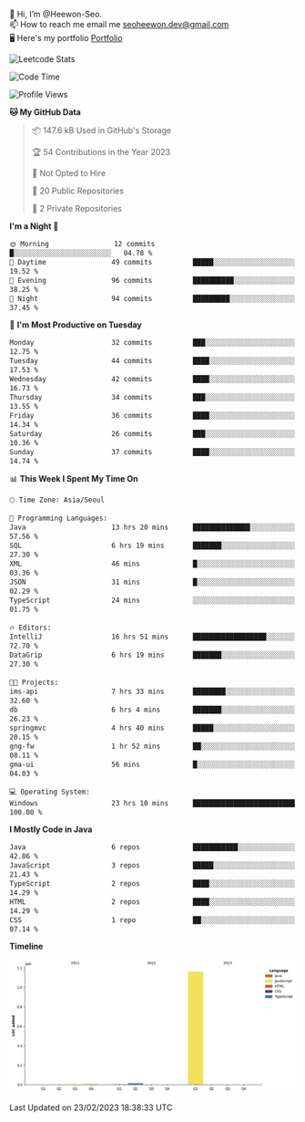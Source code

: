 👋 Hi, I’m @Heewon-Seo.  
📫 How to reach me email me seoheewon.dev@gmail.com   
🖥 Here's my portfolio [Portfolio](https://haileynotes.notion.site/HEEWON-SEO-f98fe97412ee4a6a94fd24fe6832f84c)

![Leetcode Stats](https://leetcode.card.workers.dev/?username=Heewon-Seo)

 <!--START_SECTION:waka-->
![Code Time](http://img.shields.io/badge/Code%20Time-265%20hrs%2039%20mins-blue)

![Profile Views](http://img.shields.io/badge/Profile%20Views-0-blue)

**🐱 My GitHub Data** 

> 📦 147.6 kB Used in GitHub's Storage 
 > 
> 🏆 54 Contributions in the Year 2023
 > 
> 🚫 Not Opted to Hire
 > 
> 📜 20 Public Repositories 
 > 
> 🔑 2 Private Repositories 
 > 
**I'm a Night 🦉** 

```text
🌞 Morning                12 commits          █░░░░░░░░░░░░░░░░░░░░░░░░   04.78 % 
🌆 Daytime                49 commits          █████░░░░░░░░░░░░░░░░░░░░   19.52 % 
🌃 Evening                96 commits          ██████████░░░░░░░░░░░░░░░   38.25 % 
🌙 Night                  94 commits          █████████░░░░░░░░░░░░░░░░   37.45 % 
```
📅 **I'm Most Productive on Tuesday** 

```text
Monday                   32 commits          ███░░░░░░░░░░░░░░░░░░░░░░   12.75 % 
Tuesday                  44 commits          ████░░░░░░░░░░░░░░░░░░░░░   17.53 % 
Wednesday                42 commits          ████░░░░░░░░░░░░░░░░░░░░░   16.73 % 
Thursday                 34 commits          ███░░░░░░░░░░░░░░░░░░░░░░   13.55 % 
Friday                   36 commits          ████░░░░░░░░░░░░░░░░░░░░░   14.34 % 
Saturday                 26 commits          ███░░░░░░░░░░░░░░░░░░░░░░   10.36 % 
Sunday                   37 commits          ████░░░░░░░░░░░░░░░░░░░░░   14.74 % 
```


📊 **This Week I Spent My Time On** 

```text
🕑︎ Time Zone: Asia/Seoul

💬 Programming Languages: 
Java                     13 hrs 20 mins      ██████████████░░░░░░░░░░░   57.56 % 
SQL                      6 hrs 19 mins       ███████░░░░░░░░░░░░░░░░░░   27.30 % 
XML                      46 mins             █░░░░░░░░░░░░░░░░░░░░░░░░   03.36 % 
JSON                     31 mins             █░░░░░░░░░░░░░░░░░░░░░░░░   02.29 % 
TypeScript               24 mins             ░░░░░░░░░░░░░░░░░░░░░░░░░   01.75 % 

🔥 Editors: 
IntelliJ                 16 hrs 51 mins      ██████████████████░░░░░░░   72.70 % 
DataGrip                 6 hrs 19 mins       ███████░░░░░░░░░░░░░░░░░░   27.30 % 

🐱‍💻 Projects: 
ims-api                  7 hrs 33 mins       ████████░░░░░░░░░░░░░░░░░   32.60 % 
db                       6 hrs 4 mins        ███████░░░░░░░░░░░░░░░░░░   26.23 % 
springmvc                4 hrs 40 mins       █████░░░░░░░░░░░░░░░░░░░░   20.15 % 
gng-fw                   1 hr 52 mins        ██░░░░░░░░░░░░░░░░░░░░░░░   08.11 % 
gma-ui                   56 mins             █░░░░░░░░░░░░░░░░░░░░░░░░   04.03 % 

💻 Operating System: 
Windows                  23 hrs 10 mins      █████████████████████████   100.00 % 
```

**I Mostly Code in Java** 

```text
Java                     6 repos             ███████████░░░░░░░░░░░░░░   42.86 % 
JavaScript               3 repos             █████░░░░░░░░░░░░░░░░░░░░   21.43 % 
TypeScript               2 repos             ████░░░░░░░░░░░░░░░░░░░░░   14.29 % 
HTML                     2 repos             ████░░░░░░░░░░░░░░░░░░░░░   14.29 % 
CSS                      1 repo              ██░░░░░░░░░░░░░░░░░░░░░░░   07.14 % 
```



**Timeline**

![Lines of Code chart](https://raw.githubusercontent.com/Heewon-Seo/Heewon-Seo/main/assets/bar_graph.png)


 Last Updated on 23/02/2023 18:38:33 UTC
<!--END_SECTION:waka-->

